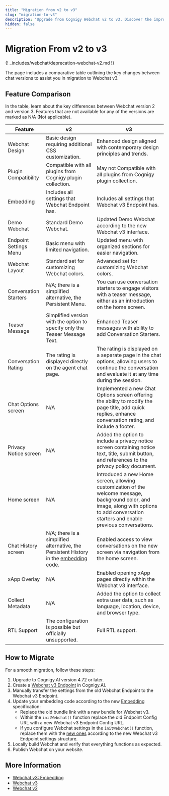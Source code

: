 ```yaml
---
title: "Migration from v2 to v3"
slug: "migration-to-v3"
description: "Upgrade from Cognigy Webchat v2 to v3. Discover the improvements with our comprehensive comparison table highlighting key changes between chat versions. Use a step-by-step guide to seamlessly transition to the latest version."
hidden: false
---
```


# Migration From v2 to v3

{! _includes/webchat/deprecation-webchat-v2.md !}

The page includes a comparative table outlining the key changes between chat versions to assist you in migration to Webchat v3.

## Feature Comparison

In the table, learn about the key differences between Webchat version 2 and version 3.
Features that are not available for any of the versions are marked as N/A (Not applicable).

| Feature                | v2                                                                                                                                                                       | v3                                                                                                                                                                                           |
|------------------------|--------------------------------------------------------------------------------------------------------------------------------------------------------------------------|----------------------------------------------------------------------------------------------------------------------------------------------------------------------------------------------|
| Webchat Design         | Basic design requiring additional CSS customization.                                                                                                                     | Enhanced design aligned with contemporary design principles and trends.                                                                                                                      |
| Plugin Compatibility   | Compatible with all plugins from Cognigy plugin collection.                                                                                                              | May not Compatible with all plugins from Cognigy plugin collection.                                                                                                                          |
| Embedding              | Includes all settings that Webchat Endpoint has.                                                                                                                         | Includes all settings that Webchat v3 Endpoint has.                                                                                                                                          |
| Demo Webchat           | Standard Demo Webchat.                                                                                                                                                   | Updated Demo Webchat according to the new Webchat v3 interface.                                                                                                                              |
| Endpoint Settings Menu | Basic menu with limited navigation.                                                                                                                                      | Updated menu with organized sections for easier navigation.                                                                                                                                  |
| Webchat Layout         | Standard set for customizing Webchat colors.                                                                                                                             | Advanced set for customizing Webchat colors.                                                                                                                                                 |
| Conversation Starters  | N/A; there is a simplified alternative, the Persistent Menu.                                                                                                             | You can use conversation starters to engage visitors with a teaser message, either as an introduction on the home screen.                                                                    |
| Teaser Message         | Simplified version with the option to specify only the Teaser Message Text.                                                                                              | Enhanced Teaser messages with ability to add Conversation Starters.                                                                                                                          |
| Conversation Rating    | The rating is displayed directly on the agent chat page.                                                                                                                 | The rating is displayed on a separate page in the chat options, allowing users to continue the conversation and evaluate it at any time during the session.                                  |
| Chat Options screen    | N/A                                                                                                                                                                      | Implemented a new Chat Options screen offering the ability to modify the page title, add quick replies, enhance conversation rating, and include a footer.                                   |
| Privacy Notice screen  | N/A                                                                                                                                                                      | Added the option to include a privacy notice screen containing notice text, title, submit button, and references to the privacy policy document.                                             |
| Home screen            | N/A                                                                                                                                                                      | Introduced a new Home screen, allowing customization of the welcome message, background color, and image, along with options to add conversation starters and enable previous conversations. |
| Chat History screen    | N/A; there is a simplified alternative, the Persistent History in the [embedding code](https://github.com/Cognigy/WebchatWidget/blob/master/docs/persistent-history.md). | Enabled access to view conversations on the new screen via navigation from the home screen.                                                                                                  |
| xApp Overlay           | N/A                                                                                                                                                                      | Enabled opening xApp pages directly within the Webchat v3 interface.                                                                                                                         |
| Collect Metadata       | N/A                                                                                                                                                                      | Added the option to collect extra user data, such as language, location, device, and browser type.                                                                                           |
| RTL Support            | The configuration is possible but officially unsupported.                                                                                                                | Full RTL support.                                                                                                                                                                            |

## How to Migrate

For a smooth migration, follow these steps:

1. Upgrade to Cognigy.AI version 4.72 or later.
2. Create a [Webchat v3 Endpoint](v3/configuration.md) in Cognigy.AI.
3. Manually transfer the settings from the old Webchat Endpoint to the Webchat v3 Endpoint.
4. Update your embedding code according to the new [Embedding](https://github.com/Cognigy/Webchat/blob/main/docs/embedding.md) specification:
   - Replace the old bundle link with a new bundle for Webchat v3.
   - Within the `initWebchat()` function replace the old Endpoint Config URL with a new Webchat v3 Endpoint Config URL.
   - If you configure Webchat settings in the `initWebchat()` function, replace them with the [new ones](https://github.com/Cognigy/Webchat/blob/main/docs/embedding.md#client-side-configuration) according to the new Webchat v3 Endpoint settings structure.
5. Locally build Webchat and verify that everything functions as expected.
6. Publish Webchat on your website.

## More Information

- [Webchat v3: Embedding](v3/embedding.md)
- [Webchat v3](v3/overview.md)
- [Webchat v2](v2/overview.md)